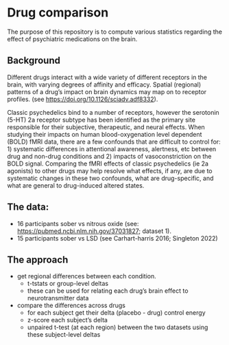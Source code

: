 # Drug comparison

The purpose of this repository is to compute various statistics regarding the effect of psychiatric medications on the brain.

## Background

Different drugs interact with a wide variety of different receptors in the brain, with varying degrees of affinity and efficacy. Spatial (regional) patterns of a drug’s impact on brain dynamics may map on to receptor profiles. (see https://doi.org/10.1126/sciadv.adf8332). 

Classic psychedelics bind to a number of receptors, however the serotonin (5-HT) 2a receptor subtype has been identified as the primary site responsible for their subjective, therapeutic, and neural effects. When studying their impacts on human blood-oxygenation level dependent (BOLD) fMRI data, there are a few confounds that are difficult to control for: 1) systematic differences in attentional awareness, alertness, etc between drug and non-drug conditions and 2) impacts of vasoconstriction on the BOLD signal. Comparing the fMRI effects of classic psychedelics (ie 2a agonists) to other drugs may help resolve what effects, if any, are due to systematic changes in these two confounds, what are drug-specific, and what are general to drug-induced altered states. 

## The data:

* 16 participants sober vs nitrous oxide (see: https://pubmed.ncbi.nlm.nih.gov/37031827; dataset 1).
* 15 participants sober vs LSD (see Carhart-harris 2016; Singleton 2022)

## The approach

* get regional differences between each condition.
    * t-tstats or group-level deltas
    * these can be used for relating each drug’s brain effect to neurotransmitter data
* compare the differences across drugs
    * for each subject get their delta (placebo - drug) control energy
    * z-score each subject’s delta
    * unpaired t-test (at each region) between the two datasets using these subject-level deltas





